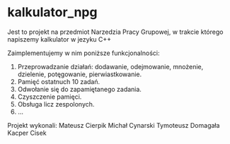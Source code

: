 # kalkulator_npg
Jest to projekt na przedmiot Narzedzia Pracy Grupowej, w trakcie którego napiszemy kalkulator w jezyku C++

Zaimplementujemy w nim poniższe funkcjonalności:

1. Przeprowadzanie działań: dodawanie, odejmowanie, mnożenie, dzielenie, potęgowanie, pierwiastkowanie.
2. Pamięć ostatnuch 10 zadań.
3. Odwołanie się do zapamiętanego zadania.
4. Czyszczenie pamięci.
5. Obsługa licz zespolonych.
6. ...

Projekt wykonali:
Mateusz Cierpik
Michał Cynarski
Tymoteusz Domagała
Kacper Cisek
